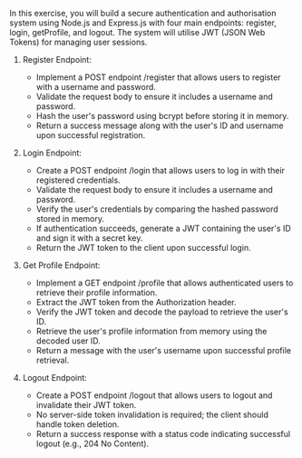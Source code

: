 
In this exercise, you will build a secure authentication and authorisation system using Node.js and Express.js with four main endpoints: register, login, getProfile, and logout. The system will utilise JWT (JSON Web Tokens) for managing user sessions.

1. Register Endpoint:

    * Implement a POST endpoint /register that allows users to register with a username and password.
    * Validate the request body to ensure it includes a username and password.
    * Hash the user's password using bcrypt before storing it in memory.
    * Return a success message along with the user's ID and username upon successful registration.

2. Login Endpoint:

    * Create a POST endpoint /login that allows users to log in with their registered credentials.
    * Validate the request body to ensure it includes a username and password.
    * Verify the user's credentials by comparing the hashed password stored in memory.
    * If authentication succeeds, generate a JWT containing the user's ID and sign it with a secret key.
    * Return the JWT token to the client upon successful login.

3. Get Profile Endpoint:

    * Implement a GET endpoint /profile that allows authenticated users to retrieve their profile information.
    * Extract the JWT token from the Authorization header.
    * Verify the JWT token and decode the payload to retrieve the user's ID.
    * Retrieve the user's profile information from memory using the decoded user ID.
    * Return a message with the user's username upon successful profile retrieval.

4. Logout Endpoint:

    * Create a POST endpoint /logout that allows users to logout and invalidate their JWT token.
    * No server-side token invalidation is required; the client should handle token deletion.
    * Return a success response with a status code indicating successful logout (e.g., 204 No Content).

